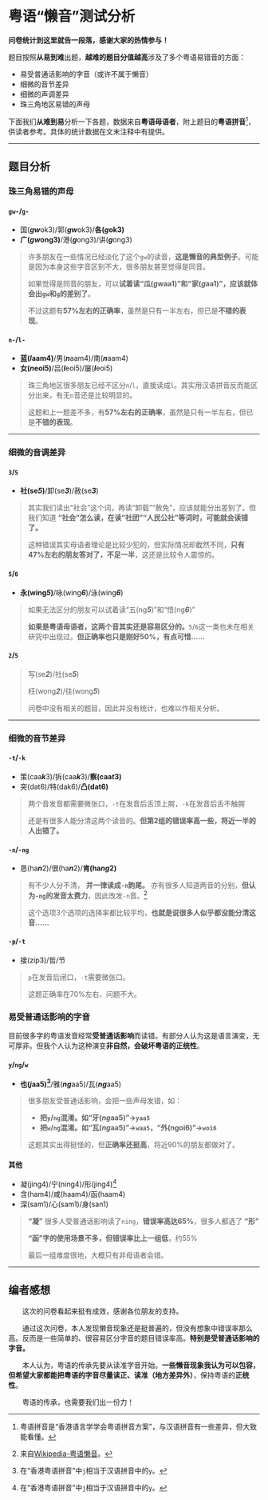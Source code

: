 # 粤语“懒音”测试分析

**问卷统计到这里就告一段落，感谢大家的热情参与！**

题目按照**从易到难**出题，**越难的题目分值越高**涉及了多个粤语易错音的方面：
- 易受普通话影响的字音（或许不属于懒音）
- 细微的音节差异
- 细微的声调差异
- 珠三角地区易错的声母


下面我们**从难到易**分析一下各题，数据来自**粤语母语者**，附上题目的**粤语拼音**[^1]，供读者参考。具体的统计数据在文末注释中有提供。

---
## 题目分析
### 珠三角易错的声母

#### `gw-`/`g-`

- 国(***gw***ok3)/郭(***gw***ok3)/**各(*g*ok3)**
- **广(*gw*ong3)**/港(***g***ong3)/讲(***g***ong3)
> 许多朋友在一些情况已经淡化了这个`gw`的读音，**这是懒音的典型例子**。可能是因为本身这些字音区别不大，很多朋友甚至觉得是同音。
>
> 如果觉得是同音的朋友，可以**试着读“瓜(*gw*aa1)”和“家(*g*aa1)”，应该就体会出`gw`和`g`的差别了**。
>
> 不过这题有**57%左右的正确率**，虽然是只有一半左右，但已是**不错的表现**。

#### `n-`/`l-`

- **蓝(*l*aam4)**/男(***n***aam4)/南(***n***aam4)
- **女(*n*eoi5)**/吕(***l***eoi5)/屡(***l***eoi5)

> 珠三角地区很多朋友已经不区分`n`/`l`，直接读成`l`。其实用汉语拼音反而能区分出来，有无`n`音还是比较明显的。
>
> 这题和上一题差不多，有**57%左右的正确率**，虽然是只有一半左右，但已是**不错的表现**。

---

### 细微的音调差异

#### `3`/`5`

- **社(se*5*)**/卸(se***3***)/赦(se***3***)

> 其实我们读出“社会”这个词，再读“卸载”“赦免”，应该就能分出差别了。但我们知道 **“社会”怎么读，在读“社团”“人民公社”等词时，可能就会读错了。**
>
> 这种错误其实母语者理论是比较少犯的，但实际情况却截然不同，**只有47%左右的朋友答对了，不足一半**，这还是比较令人震惊的。



#### `5`/`6`

- **永(wing*5*)**/咏(wing***6***)/泳(wing***6***)

> 如果无法区分的朋友可以试着读“五(ng***5***)”和“悟(ng***6***)”
> 
> **如果是粤语母语者，这两个音其实还是容易区分的。**`5`/`6`这一类也未在相关研究中出现过。**但正确率也只是刚好50%，有点可惜……**

#### `2`/`5`
> 写(se***2***)/社(se***5***)
> 
> 枉(wong***2***)/往(wong***5***)
>
> 问卷中没有相关的题目，因此并没有统计，也难以作相关分析。

---

### 细微的音节差异

#### `-t`/`-k`

- 策(caa***k***3)/拆(caa***k***3)/**察(caa*t*3)**
- 突(dat6)/特(dak6)/**凸(dat6)**

> 两个音发音都需要微张口，`-t`在发音后舌顶上腭，`-k`在发音后舌不触腭
>
> 还是有很多人能分清这两个读音的。**但第2组的错误率高一些，将近一半的人出错了。**

#### `-n`/`-ng`

- 恳(ha***n***2)/很(ha***n***2)/**肯(ha*ng*2)**

> 有不少人分不清， **并一律读成`-n`韵尾。** 亦有很多人知道两音的分别，**但认为`-ng`的发音太费力**，因此改发`-n`音。[^2]
> 
> 这个选项3个选项的选择率都比较平均，**也就是说很多人似乎都没能分清这音……**

#### `-p`/`-t`

- 接(zip3)/哲/节

> `p`在发音后闭口，`-t`需要微张口。
>
> 这题正确率在70%左右，问题不大。

### 易受普通话影响的字音

目前很多字的粤语发音经常**受普通话影响**而读错。有部分人认为这是语言演变，无可厚非。但我个人认为这种演变**非自然，会破坏粤语的正统性**。

#### `y`/`ng`/`w`

- **也(*j*aa5)[^3]**/雅(***ng***aa5)/瓦(***ng***aa5)

> 很多朋友受普通话影响，会把一些声母发错，如：
> - **把`y`/`ng`混淆。如“牙(***ng***aa5)”→`yaa5`**
> - **把`w`/`ng`混淆。如“瓦(*ng*aa5)”→`waa5`，“外(ngoi6)”→`woi6`**
>
> 这题其实出得挺怪的，但**正确率还挺高**，将近90%的朋友都做对了。

#### 其他

- 凝(jing4)/宁(ning4)/形(jing4)[^3]
- 含(ham4)/咸(haam4)/函(haam4)
- 深(sam1)/心(sam1)/身(san1)

> **“凝”** 很多人受普通话影响读了`ning`，**错误率高达65%**，很多人都选了 **“形”**
>
> **“函”**字的使用场景不多，但**错误率比上一组低**，约55%
>
> 最后一组难度很地，大概只有非母语者会错。

---
## 编者感想
　　这次的问卷看起来挺有成效，感谢各位朋友的支持。

　　通过这次问卷，本人发现懒音现象还是挺普遍的，但没有想象中错误率那么高。反而是一些简单的、很容易区分字音的题目错误率高。**特别是受普通话影响的字音。**

　　本人认为，粤语的传承先要从读准字音开始。**一些懒音现象我认为可以包容，但希望大家都能把粤语的字音尽量读正、读准（地方差异外）**，保持粤语的**正统性**。

　　粤语的传承，也需要我们出一份力！


[^1]: 粤语拼音是“香港语言学学会粤语拼音方案”，与汉语拼音有一些差异，但大致能看懂。
[^2]: 来自[Wikipedia-粤语懒音](https://zh.wikipedia.org/zh-cn/%E7%B2%B5%E8%AA%9E%E6%87%B6%E9%9F%B3)。
[^3]: 在“香港粤语拼音”中`j`相当于汉语拼音中的`y`。
